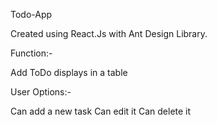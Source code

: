 Todo-App



Created using React.Js with Ant Design Library.


Function:-

Add ToDo
displays in a table

User Options:-

Can add a new task
Can edit it
Can delete it
